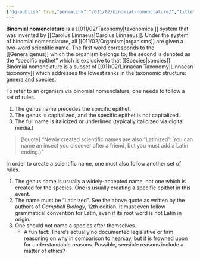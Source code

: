 ```yaml
---
{"dg-publish":true,"permalink":"/011/02/binomial-nomenclature/","title":"Binomial Nomenclature","tags":["BIOL422"],"noteIcon":"1","created":"2024-09-26T13:45:04.069-07:00","updated":"2024-10-03T23:26:16.689-07:00"}
---
```


**Binomial nomenclature** is a [[011/02/Taxonomy\|taxonomical]] system that was invented by [[Carolus Linnaeus\|Carolus Linnaeus]]. Under the system of binomial nomenclature, all [[011/02/Organism\|organisms]] are given a two-word scientific name. The first word corresponds to the [[Genera\|genus]] which the organism belongs to; the second is denoted as the “specific epithet” which is exclusive to that [[Species\|species]]. Binomial nomenclature is a subset of [[011/02/Linnaean Taxonomy\|Linnaean taxonomy]] which addresses the lowest ranks in the taxonomic structure: genera and species.

To refer to an organism via binomial nomenclature, one needs to follow a set of rules.
1. The genus name precedes the specific epithet.
2. The genus is capitalized, and the specific epithet is not capitalized.
3. The full name is italicized or underlined (typically italicized via digital media.)

> [!quote] “Newly created scientific names are also “Latinized”: You can name an insect you discover after a friend, but you must add a Latin ending.)”

In order to create a scientific name, one must also follow another set of rules.
1. The genus name is usually a widely-accepted name, not one which is created for the species. One is usually creating a specific epithet in this event.
2. The name must be “Latinized”. See the above quote as written by the authors of *Campbell Biology*, 12th edition. It must even follow grammatical convention for Latin, even if its root word is not Latin in origin.
3. One should not name a species after themselves.
	- A fun fact: There’s actually no documented legislative or firm reasoning on why in comparison to hearsay, but it is frowned upon for understandable reasons. Possible, sensible reasons include a matter of ethics?